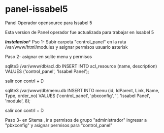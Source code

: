 # panel-issabel5
Panel Operador opensource para Issabel 5 

Esta version de Panel operador fue actualizada para trabajar en Issabel 5 

*****Instalacion******
Pso 1-  Subir carpeta "control_panel"  en la ruta /var/www/html/modules y asignar permisos usuario asterisk

Paso 2- asignar en sqlite menu y permisos 

sqlite3 /var/www/db/acl.db
INSERT INTO acl_resource (name, description) VALUES ('control_panel', 'Issabel Panel');

salir con contrl +  D

sqlite3 /var/www/db/menu.db
INSERT INTO menu (id, IdParent, Link, Name, Type, order_no) VALUES ('control_panel', 'pbxconfig', '', 'Issabel Panel', 'module', 8);

salir con contrl +  D

Paso 3- en Sitema , ir a permisos de grupo "administrador" ingresar a "pbxconfig" y asignar permisos para "control_panel"
